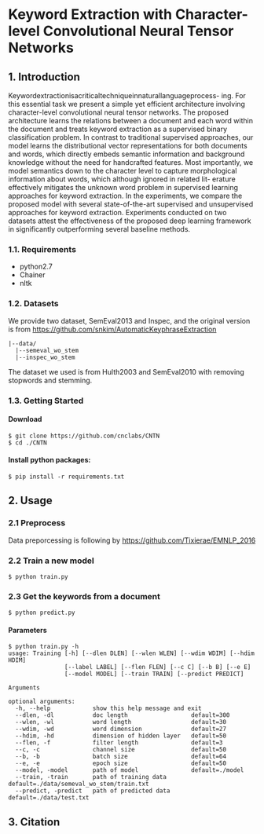 # Keyword Extraction with Character-level Convolutional Neural Tensor Networks
## 1. Introduction
Keywordextractionisacriticaltechniqueinnaturallanguageprocess- ing. For this essential task we present a simple yet efficient architecture involving character-level convolutional neural tensor networks. The proposed architecture learns the relations between a document and each word within the document and treats keyword extraction as a supervised binary classification problem. In contrast to traditional supervised approaches, our model learns the distributional vector representations for both documents and words, which directly embeds semantic information and background knowledge without the need for handcrafted features.
Most importantly, we model semantics down to the character level to capture morphological information about words, which although ignored in related lit- erature effectively mitigates the unknown word problem in supervised learning approaches for keyword extraction. In the experiments, we compare the proposed model with several state-of-the-art supervised and unsupervised approaches for keyword extraction. Experiments conducted on two datasets attest the effectiveness of the proposed deep learning framework in significantly outperforming several baseline methods.

### 1.1. Requirements
- python2.7
- Chainer
- nltk

### 1.2. Datasets

We provide two dataset, SemEval2013 and Inspec, and the original version is from
https://github.com/snkim/AutomaticKeyphraseExtraction

```
|--data/
  |--semeval_wo_stem
  |--inspec_wo_stem
```

The dataset we used is from Hulth2003 and SemEval2010 with removing stopwords and stemming.

### 1.3. Getting Started
#### Download
```
$ git clone https://github.com/cnclabs/CNTN
$ cd ./CNTN
```

#### Install python packages:
```
$ pip install -r requirements.txt
```

## 2. Usage
### 2.1 Preprocess 
Data preporcessing is following by 
https://github.com/Tixierae/EMNLP_2016

### 2.2 Train a new model
```
$ python train.py
```

### 2.3 Get the keywords from a document
```
$ python predict.py
```

#### Parameters
```
$ python train.py -h
usage: Training [-h] [--dlen DLEN] [--wlen WLEN] [--wdim WDIM] [--hdim HDIM]
                [--label LABEL] [--flen FLEN] [--c C] [--b B] [--e E]
                [--model MODEL] [--train TRAIN] [--predict PREDICT]

Arguments

optional arguments:
  -h, --help            show this help message and exit
  --dlen, -dl           doc length                  default=300
  --wlen, -wl           word length                 default=30
  --wdim, -wd           word dimension              default=27
  --hdim, -hd           dimension of hidden layer   default=50
  --flen, -f            filter length               default=3
  --c, -c               channel size                default=50
  --b, -b               batch size                  default=64
  --e, -e               epoch size                  default=50
  --model, -model       path of model               default=./model
  --train, -train       path of training data       default=./data/semeval_wo_stem/train.txt
  --predict, -predict   path of predicted data      default=./data/test.txt
```


## 3. Citation
```
```
